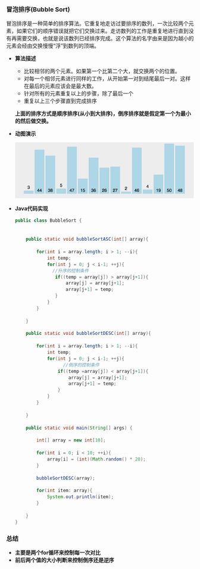### 冒泡排序(Bubble Sort)

冒泡排序是一种简单的排序算法。它重复地走访过要排序的数列，一次比较两个元素，如果它们的顺序错误就把它们交换过来。走访数列的工作是重复地进行直到没有再需要交换，也就是说该数列已经排序完成。这个算法的名字由来是因为越小的元素会经由交换慢慢“浮”到数列的顶端。 

- **算法描述**

  - 比较相邻的两个元素。如果第一个比第二个大，就交换两个的位置。
  - 对每一个相邻元素进行同样的工作，从开始第一对到结尾最后一对。这样在最后的元素应该会是最大数。
  - 针对所有的元素重复以上的步骤，除了最后一个
  - 重复以上三个步骤直到完成排序

  **上面的排序方式是顺序排序(从小到大排序)，倒序排序就是假定第一个为最小的然后做交换。**

- **动图演示**

  ![图解](https://github.com/mxsm/document/blob/master/image/arithmetic/sort/%E5%86%92%E6%B3%A1%E6%8E%92%E5%BA%8F%E5%8A%A8%E5%9B%BE%E6%BC%94%E7%A4%BA.gif?raw=true)

- **Java代码实现**

  ```java
  public class BubbleSort {
  
  
      public static void bubbleSortASC(int[] array){
  
          for(int i = array.length; i > 1; --i){
              int temp;
              for(int j = 0; j < i-1; ++j){
                //升序的控制条件
                 if((temp = array[j]) > array[j+1]){
                     array[j] = array[j+1];
                     array[j+1] = temp;
                 }
              }
          }
  
      }
  
      public static void bubbleSortDESC(int[] array){
  
          for(int i = array.length; i > 1; --i){
              int temp;
              for(int j = 0; j < i-1; ++j){
                	//倒序的控制条件
                  if((temp =array[j]) < array[j+1]){
                      array[j] = array[j+1];
                      array[j+1] = temp;
                  }
              }
          }
  
      }
  
      public static void main(String[] args) {
  
          int[] array = new int[10];
  
          for(int i = 0; i < 10; ++i){
              array[i] = (int)(Math.random() * 20);
          }
  
          bubbleSortDESC(array);
  
          for(int item: array){
              System.out.println(item);
          }
  
      }
  }
  ```

### 总结

- **主要是两个for循环来控制每一次对比**
- **前后两个值的大小判断来控制倒序还是逆序**